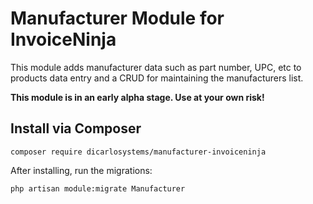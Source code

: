 # Manufacturer Module for InvoiceNinja

This module adds manufacturer data such as part number, UPC, etc to products data entry and a CRUD for maintaining the manufacturers list.

**This module is in an early alpha stage.  Use at your own risk!**

## Install via Composer

```
composer require dicarlosystems/manufacturer-invoiceninja
```

After installing, run the migrations:

```
php artisan module:migrate Manufacturer
```
